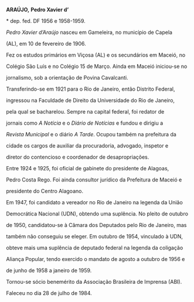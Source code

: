 **ARAÚJO,** **Pedro Xavier d’**



\* dep. fed. DF 1956 e 1958-1959.



*Pedro Xavier d’Araújo* nasceu em Gameleira, no município de Capela

(AL), em 10 de fevereiro de 1906.



Fez os estudos primários em Viçosa (AL) e os secundários em Maceió, no

Colégio São Luís e no Colégio 15 de Março. Ainda em Maceió iniciou-se no

jornalismo, sob a orientação de Povina Cavalcanti.



Transferindo-se em 1921 para o Rio de Janeiro, então Distrito Federal,

ingressou na Faculdade de Direito da Universidade do Rio de Janeiro,

pela qual se bacharelou. Sempre na capital federal, foi redator de

jornais como *A Notícia* e o *Diário de Notícias* e fundou e dirigiu a

*Revista Municipal* e o diário *A Tarde*. Ocupou também na prefeitura da

cidade os cargos de auxiliar da procuradoria, advogado, inspetor e

diretor do contencioso e coordenador de desapropriações.



Entre 1924 e 1925, foi oficial de gabinete do presidente de Alagoas,

Pedro Costa Rego. Foi ainda consultor jurídico da Prefeitura de Maceió e

presidente do Centro Alagoano.



Em 1947, foi candidato a vereador no Rio de Janeiro na legenda da União

Democrática Nacional (UDN), obtendo uma suplência. No pleito de outubro

de 1950, candidatou-se à Câmara dos Deputados pelo Rio de Janeiro, mas

também não conseguiu se eleger. Em outubro de 1954, vinculado à UDN,

obteve mais uma suplência de deputado federal na legenda da coligação

Aliança Popular, tendo exercido o mandato de agosto a outubro de 1956 e

de junho de 1958 a janeiro de 1959.



Tornou-se sócio benemérito da Associação Brasileira de Imprensa (ABI).



Faleceu no dia 28 de julho de 1984.



